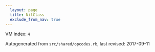 ```yaml
---
  layout: page
  title: NilClass
  exclude_from_nav: true
---
```


  VM index: `4`

Autogenerated from `src/shared/opcodes.rb`, last revised: 2017-09-11